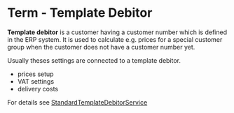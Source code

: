 # Term - Template Debitor

**Template debitor** is a customer having a customer number which is defined in the ERP system. It is used to calculate e.g. prices for a special customer group when the customer does not have a customer number yet.

Usually theses settings are connected to a template debitor.

- prices setup
- VAT settings
- delivery costs

For details see [StandardTemplateDebitorService](../guide/price_engine/price_engine_api/price_engine_services/standardtemplatedebitorservice.md)
